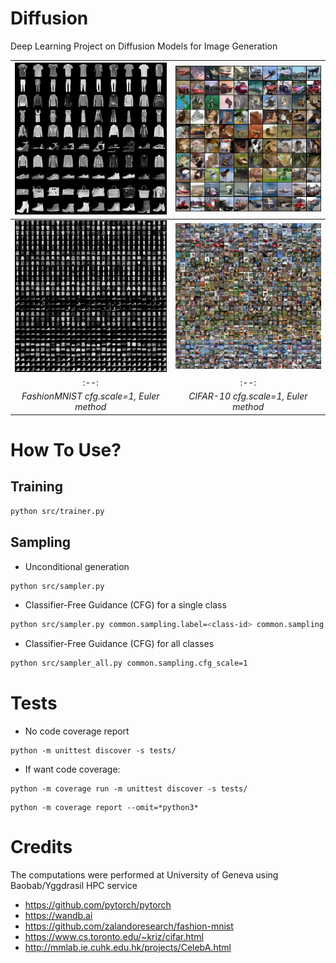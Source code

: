 # Diffusion
Deep Learning Project on Diffusion Models for Image Generation

| <img src="src/images/all_fashionmnist_10.png" width=500> | <img src="src/images/all_cifar10_10.png" width=500> |
|:--:| :--:|
| <img src="src/images/all_fashionmnist_90.png" width=500> | <img src="src/images/all_cifar10_90.png" width=500> |
|:--:| :--:|
| *FashionMNIST cfg.scale=1, Euler method* | *CIFAR-10 cfg.scale=1, Euler method* |


# How To Use?

## Training

```bash
python src/trainer.py
```


## Sampling

- Unconditional generation

```bash
python src/sampler.py
```

- Classifier-Free Guidance (CFG) for a single class

```bash
python src/sampler.py common.sampling.label=<class-id> common.sampling.cfg_scale=1
```

- Classifier-Free Guidance (CFG) for all classes

```bash
python src/sampler_all.py common.sampling.cfg_scale=1
```


# Tests

- No code coverage report

```
python -m unittest discover -s tests/
```

- If want code coverage:

```
python -m coverage run -m unittest discover -s tests/
```

```
python -m coverage report --omit=*python3*
```

# Credits

The computations were performed at University of Geneva using Baobab/Yggdrasil HPC service

- https://github.com/pytorch/pytorch
- https://wandb.ai
- https://github.com/zalandoresearch/fashion-mnist
- https://www.cs.toronto.edu/~kriz/cifar.html
- http://mmlab.ie.cuhk.edu.hk/projects/CelebA.html
